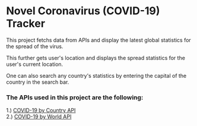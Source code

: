 # Novel Coronavirus (COVID-19) Tracker

This project fetchs data from APIs and display the latest global statistics for the spread of the virus.

This further gets user's location and displays the spread statistics for the user's current location.

One can also search any country's statistics by entering the capital of the country in the search bar.

### The APIs used in this project are the following:

1.) [COVID-19 by Country API](https://rapidapi.com/api-sports/api/covid-193)<br />
2.) [COVID-19 by World API](https://rapidapi.com/astsiatsko/api/coronavirus-monitor?endpoint=apiendpoint_f48abf8b-68b3-4012-97ee-f0cc72cff406)<br />
